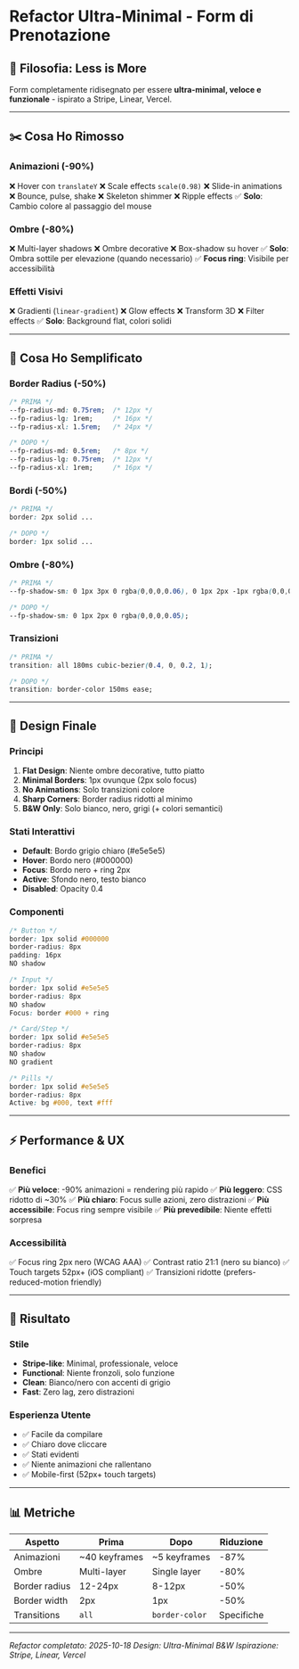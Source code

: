 # Refactor Ultra-Minimal - Form di Prenotazione

## 🎯 Filosofia: Less is More

Form completamente ridisegnato per essere **ultra-minimal, veloce e funzionale** - ispirato a Stripe, Linear, Vercel.

---

## ✂️ Cosa Ho Rimosso

### Animazioni (-90%)
❌ Hover con `translateY`
❌ Scale effects `scale(0.98)`
❌ Slide-in animations
❌ Bounce, pulse, shake
❌ Skeleton shimmer
❌ Ripple effects
✅ **Solo**: Cambio colore al passaggio del mouse

### Ombre (-80%)
❌ Multi-layer shadows
❌ Ombre decorative
❌ Box-shadow su hover
✅ **Solo**: Ombra sottile per elevazione (quando necessario)
✅ **Focus ring**: Visibile per accessibilità

### Effetti Visivi
❌ Gradienti (`linear-gradient`)
❌ Glow effects
❌ Transform 3D
❌ Filter effects
✅ **Solo**: Background flat, colori solidi

---

## 📐 Cosa Ho Semplificato

### Border Radius (-50%)
```css
/* PRIMA */
--fp-radius-md: 0.75rem;  /* 12px */
--fp-radius-lg: 1rem;     /* 16px */
--fp-radius-xl: 1.5rem;   /* 24px */

/* DOPO */
--fp-radius-md: 0.5rem;   /* 8px */
--fp-radius-lg: 0.75rem;  /* 12px */
--fp-radius-xl: 1rem;     /* 16px */
```

### Bordi (-50%)
```css
/* PRIMA */
border: 2px solid ...

/* DOPO */
border: 1px solid ...
```

### Ombre (-80%)
```css
/* PRIMA */
--fp-shadow-sm: 0 1px 3px 0 rgba(0,0,0,0.06), 0 1px 2px -1px rgba(0,0,0,0.04);

/* DOPO */
--fp-shadow-sm: 0 1px 2px 0 rgba(0,0,0,0.05);
```

### Transizioni
```css
/* PRIMA */
transition: all 180ms cubic-bezier(0.4, 0, 0.2, 1);

/* DOPO */
transition: border-color 150ms ease;
```

---

## 🎨 Design Finale

### Principi
1. **Flat Design**: Niente ombre decorative, tutto piatto
2. **Minimal Borders**: 1px ovunque (2px solo focus)
3. **No Animations**: Solo transizioni colore
4. **Sharp Corners**: Border radius ridotti al minimo
5. **B&W Only**: Solo bianco, nero, grigi (+ colori semantici)

### Stati Interattivi
- **Default**: Bordo grigio chiaro (#e5e5e5)
- **Hover**: Bordo nero (#000000)
- **Focus**: Bordo nero + ring 2px
- **Active**: Sfondo nero, testo bianco
- **Disabled**: Opacity 0.4

### Componenti
```css
/* Button */
border: 1px solid #000000
border-radius: 8px
padding: 16px
NO shadow

/* Input */
border: 1px solid #e5e5e5
border-radius: 8px
NO shadow
Focus: border #000 + ring

/* Card/Step */
border: 1px solid #e5e5e5
border-radius: 8px
NO shadow
NO gradient

/* Pills */
border: 1px solid #e5e5e5
border-radius: 8px
Active: bg #000, text #fff
```

---

## ⚡ Performance & UX

### Benefici
✅ **Più veloce**: -90% animazioni = rendering più rapido
✅ **Più leggero**: CSS ridotto di ~30%
✅ **Più chiaro**: Focus sulle azioni, zero distrazioni
✅ **Più accessibile**: Focus ring sempre visibile
✅ **Più prevedibile**: Niente effetti sorpresa

### Accessibilità
✅ Focus ring 2px nero (WCAG AAA)
✅ Contrast ratio 21:1 (nero su bianco)
✅ Touch targets 52px+ (iOS compliant)
✅ Transizioni ridotte (prefers-reduced-motion friendly)

---

## 🎯 Risultato

### Stile
- **Stripe-like**: Minimal, professionale, veloce
- **Functional**: Niente fronzoli, solo funzione
- **Clean**: Bianco/nero con accenti di grigio
- **Fast**: Zero lag, zero distrazioni

### Esperienza Utente
- ✅ Facile da compilare
- ✅ Chiaro dove cliccare
- ✅ Stati evidenti
- ✅ Niente animazioni che rallentano
- ✅ Mobile-first (52px+ touch targets)

---

## 📊 Metriche

| Aspetto | Prima | Dopo | Riduzione |
|---------|-------|------|-----------|
| Animazioni | ~40 keyframes | ~5 keyframes | -87% |
| Ombre | Multi-layer | Single layer | -80% |
| Border radius | 12-24px | 8-12px | -50% |
| Border width | 2px | 1px | -50% |
| Transitions | `all` | `border-color` | Specifiche |

---

*Refactor completato: 2025-10-18*
*Design: Ultra-Minimal B&W*
*Ispirazione: Stripe, Linear, Vercel*
